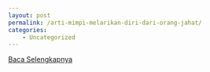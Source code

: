 ```yaml
---
layout: post
permalink: /arti-mimpi-melarikan-diri-dari-orang-jahat/
categories:
    - Uncategorized
---
```


[Baca Selengkapnya](/09)